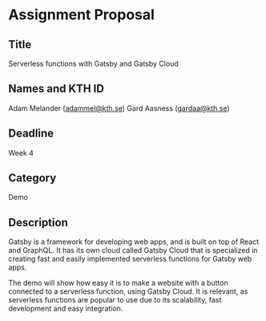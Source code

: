 # Assignment Proposal

## Title
Serverless functions with Gatsby and Gatsby Cloud

## Names and KTH ID
Adam Melander (adammel@kth.se)
Gard Aasness (gardaa@kth.se)

## Deadline
Week 4

## Category
Demo

## Description

Gatsby is a framework for developing web apps, and is built on top of React and GraphQL. It has its own cloud called Gatsby Cloud that is specialized in creating fast and easily implemented serverless functions for Gatsby web apps.

The demo will show how easy it is to make a website with a button connected to a serverless function, using Gatsby Cloud. It is relevant, as serverless functions are popular to use due to its scalability, fast development and easy integration.

